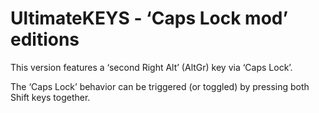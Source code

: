 # UltimateKEYS - ‘Caps Lock mod’ editions

This version features a ‘second Right Alt’ (AltGr) key via ‘Caps Lock’.

The ‘Caps Lock’ behavior can be triggered (or toggled) by pressing both Shift keys together.
